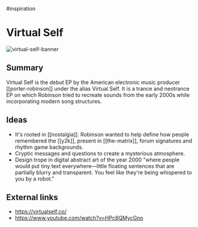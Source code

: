 #inspiration
# Virtual Self

![virtual-self-banner](https://virtualself.co/assets/meta/cover.jpg)

## Summary
Virtual Self is the debut EP by the American electronic music producer [[porter-robinson]] under the alias Virtual Self. It is a trance and neotrance EP on which Robinson tried to recreate sounds from the early 2000s while incorporating modern song structures.

## Ideas
- It's rooted in [[nostalgia]]. Robinson wanted to help define how people remembered the [[y2k]], present in [[the-matrix]], forum signatures and rhythm game backgrounds.
- Cryptic messages and questions to create a mysterious atmosphere.
- Design trope in digital abstract art of the year 2000 "where people would put tiny text everywhere—little floating sentences that are partially blurry and transparent. You feel like they're being whispered to you by a robot."

## External links
- https://virtualself.co/
- https://www.youtube.com/watch?v=HPc8QMycGno